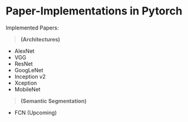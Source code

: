 # Paper-Implementations in Pytorch

Implemented Papers:
> **(Architectures)**
- AlexNet
- VGG
- ResNet
- GoogLeNet
- Inception v2
- Xception 
- MobileNet
> **(Semantic Segmentation)**
- FCN (Upcoming)

